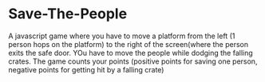 # Save-The-People
A javascript game where you have to move a platform from the left (1 person hops on the platform) to the right of the screen(where the person exits the safe door. YOu have to move the people while dodging the falling crates. The game counts your points (positive points for saving one person, negative points for getting hit by a falling crate)
